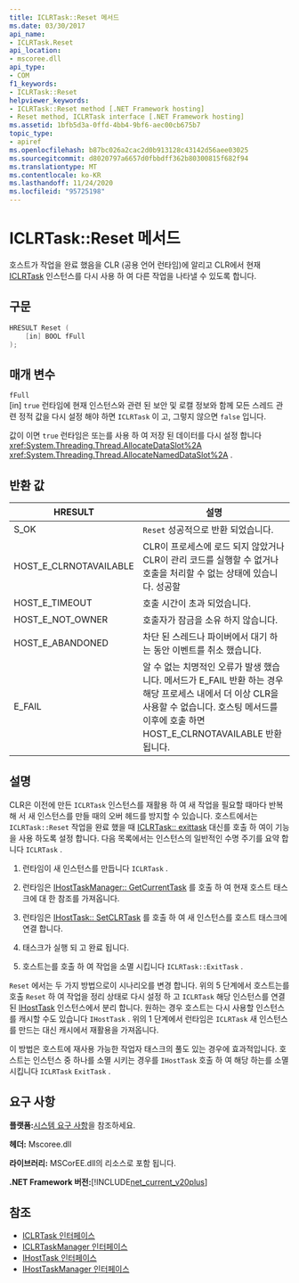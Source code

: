 ```yaml
---
title: ICLRTask::Reset 메서드
ms.date: 03/30/2017
api_name:
- ICLRTask.Reset
api_location:
- mscoree.dll
api_type:
- COM
f1_keywords:
- ICLRTask::Reset
helpviewer_keywords:
- ICLRTask::Reset method [.NET Framework hosting]
- Reset method, ICLRTask interface [.NET Framework hosting]
ms.assetid: 1bfb5d3a-0ffd-4bb4-9bf6-aec00cb675b7
topic_type:
- apiref
ms.openlocfilehash: b87bc026a2cac2d0b913128c43142d56aee03025
ms.sourcegitcommit: d8020797a6657d0fbbdff362b80300815f682f94
ms.translationtype: MT
ms.contentlocale: ko-KR
ms.lasthandoff: 11/24/2020
ms.locfileid: "95725198"
---
```

# <a name="iclrtaskreset-method"></a>ICLRTask::Reset 메서드

호스트가 작업을 완료 했음을 CLR (공용 언어 런타임)에 알리고 CLR에서 현재 [ICLRTask](iclrtask-interface.md) 인스턴스를 다시 사용 하 여 다른 작업을 나타낼 수 있도록 합니다.  
  
## <a name="syntax"></a>구문  
  
```cpp  
HRESULT Reset (  
    [in] BOOL fFull  
);  
```  
  
## <a name="parameters"></a>매개 변수  

 `fFull`  
 [in] `true` 런타임에 현재 인스턴스와 관련 된 보안 및 로캘 정보와 함께 모든 스레드 관련 정적 값을 다시 설정 해야 하면 `ICLRTask` 이 고, 그렇지 않으면 `false` 입니다.  
  
 값이 이면 `true` 런타임은 또는를 사용 하 여 저장 된 데이터를 다시 설정 합니다 <xref:System.Threading.Thread.AllocateDataSlot%2A> <xref:System.Threading.Thread.AllocateNamedDataSlot%2A> .  
  
## <a name="return-value"></a>반환 값  
  
|HRESULT|설명|  
|-------------|-----------------|  
|S_OK|`Reset` 성공적으로 반환 되었습니다.|  
|HOST_E_CLRNOTAVAILABLE|CLR이 프로세스에 로드 되지 않았거나 CLR이 관리 코드를 실행할 수 없거나 호출을 처리할 수 없는 상태에 있습니다. 성공할|  
|HOST_E_TIMEOUT|호출 시간이 초과 되었습니다.|  
|HOST_E_NOT_OWNER|호출자가 잠금을 소유 하지 않습니다.|  
|HOST_E_ABANDONED|차단 된 스레드나 파이버에서 대기 하는 동안 이벤트를 취소 했습니다.|  
|E_FAIL|알 수 없는 치명적인 오류가 발생 했습니다. 메서드가 E_FAIL 반환 하는 경우 해당 프로세스 내에서 더 이상 CLR을 사용할 수 없습니다. 호스팅 메서드를 이후에 호출 하면 HOST_E_CLRNOTAVAILABLE 반환 됩니다.|  
  
## <a name="remarks"></a>설명  

 CLR은 이전에 만든 `ICLRTask` 인스턴스를 재활용 하 여 새 작업을 필요할 때마다 반복 해 서 새 인스턴스를 만들 때의 오버 헤드를 방지할 수 있습니다. 호스트에서는 `ICLRTask::Reset` 작업을 완료 했을 때 [ICLRTask:: exittask](iclrtask-exittask-method.md) 대신를 호출 하 여이 기능을 사용 하도록 설정 합니다. 다음 목록에서는 인스턴스의 일반적인 수명 주기를 요약 합니다 `ICLRTask` .  
  
1. 런타임이 새 인스턴스를 만듭니다 `ICLRTask` .  
  
2. 런타임은 [IHostTaskManager:: GetCurrentTask](ihosttaskmanager-getcurrenttask-method.md) 를 호출 하 여 현재 호스트 태스크에 대 한 참조를 가져옵니다.  
  
3. 런타임은 [IHostTask:: SetCLRTask](ihosttask-setclrtask-method.md) 를 호출 하 여 새 인스턴스를 호스트 태스크에 연결 합니다.  
  
4. 태스크가 실행 되 고 완료 됩니다.  
  
5. 호스트는를 호출 하 여 작업을 소멸 시킵니다 `ICLRTask::ExitTask` .  
  
 `Reset` 에서는 두 가지 방법으로이 시나리오를 변경 합니다. 위의 5 단계에서 호스트는를 호출 `Reset` 하 여 작업을 정리 상태로 다시 설정 하 고 `ICLRTask` 해당 인스턴스를 연결 된 [IHostTask](ihosttask-interface.md) 인스턴스에서 분리 합니다. 원하는 경우 호스트는 다시 사용할 인스턴스를 캐시할 수도 있습니다 `IHostTask` . 위의 1 단계에서 런타임은 `ICLRTask` 새 인스턴스를 만드는 대신 캐시에서 재활용을 가져옵니다.  
  
 이 방법은 호스트에 재사용 가능한 작업자 태스크의 풀도 있는 경우에 효과적입니다. 호스트는 인스턴스 중 하나를 소멸 시키는 경우를 `IHostTask` 호출 하 여 해당 하는를 소멸 시킵니다 `ICLRTask` `ExitTask` .  
  
## <a name="requirements"></a>요구 사항  

 **플랫폼:**[시스템 요구 사항](../../get-started/system-requirements.md)을 참조하세요.  
  
 **헤더:** Mscoree.dll  
  
 **라이브러리:** MSCorEE.dll의 리소스로 포함 됩니다.  
  
 **.NET Framework 버전:**[!INCLUDE[net_current_v20plus](../../../../includes/net-current-v20plus-md.md)]  
  
## <a name="see-also"></a>참조

- [ICLRTask 인터페이스](iclrtask-interface.md)
- [ICLRTaskManager 인터페이스](iclrtaskmanager-interface.md)
- [IHostTask 인터페이스](ihosttask-interface.md)
- [IHostTaskManager 인터페이스](ihosttaskmanager-interface.md)
